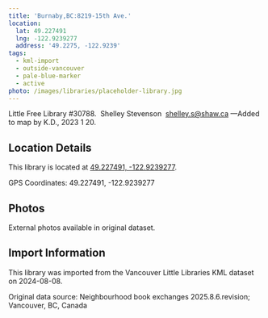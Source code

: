 ```yaml
---
title: 'Burnaby,BC:8219-15th Ave.'
location:
  lat: 49.227491
  lng: -122.9239277
  address: '49.2275, -122.9239'
tags:
  - kml-import
  - outside-vancouver
  - pale-blue-marker
  - active
photo: /images/libraries/placeholder-library.jpg
---
```

Little Free Library #30788.  
Shelley Stevenson  shelley.s@shaw.ca
—Added to map by K.D., 2023 1 20. 

## Location Details

This library is located at [49.227491, -122.9239277](https://www.google.com/maps?q=49.227491,-122.9239277).

GPS Coordinates: 49.227491, -122.9239277

## Photos

External photos available in original dataset.

## Import Information

This library was imported from the Vancouver Little Libraries KML dataset on 2024-08-08.

Original data source: Neighbourhood book exchanges 2025.8.6.revision; Vancouver, BC, Canada
